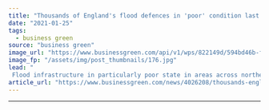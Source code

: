 ```yaml
---
title: "Thousands of England's flood defences in 'poor' condition last year, investigation finds"
date: "2021-01-25"
tags: 
  - business green
source: "business green"
image_url: "https://www.businessgreen.com/api/v1/wps/822149d/594bd46b-f98a-47d2-94c5-8b9c13235542/1/flooding-oxfordshire-iStock-157292678-185x114.jpg"
image_fp: "/assets/img/post_thumbnails/176.jpg"
lead: "
 Flood infrastructure in particularly poor state in areas across northern England which have faced major flood alerts in recent days, Greenpeace finds ..."
article_url: "https://www.businessgreen.com/news/4026208/thousands-england-flood-defenses-poor-condition-last-investigation"
---
```


---
